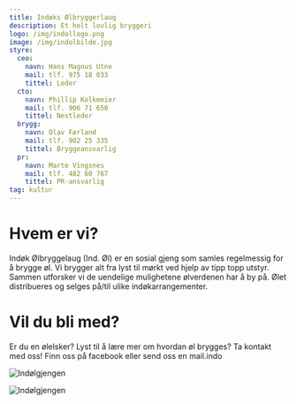 ```yaml
---
title: Indøks Ølbryggerlaug
description: Et helt lovlig bryggeri
logo: /img/indollogo.png
image: /img/indolbilde.jpg
styre:
  ceo:
    navn: Hans Magnus Utne
    mail: tlf. 975 18 033
    tittel: Leder
  cto:
    navn: Phillip Kolkmeier
    mail: tlf. 906 71 650
    tittel: Nestleder
  brygg:
    navn: Olav Førland
    mail: tlf. 902 25 335
    tittel: Bryggeansvarlig
  pr:
    navn: Marte Vingsnes
    mail: tlf. 482 60 767
    tittel: PR-ansvarlig
tag: kultur
---
```


# Hvem er vi?

Indøk Ølbryggelaug (Ind. Øl) er en sosial gjeng som samles regelmessig for å brygge øl. Vi brygger alt fra lyst til mørkt ved hjelp av tipp topp utstyr. Sammen utforsker vi de uendelige mulighetene ølverdenen har å by på. Ølet distribueres og selges på/til ulike indøkarrangementer.

# Vil du bli med?

Er du en ølelsker? Lyst til å lære mer om hvordan øl brygges? Ta kontakt med oss! Finn oss på facebook eller send oss en mail.indo

![Indølgjengen](/img/indolbilde.jpg)

![Indølgjengen](/img/indolbilde2.jpg)
